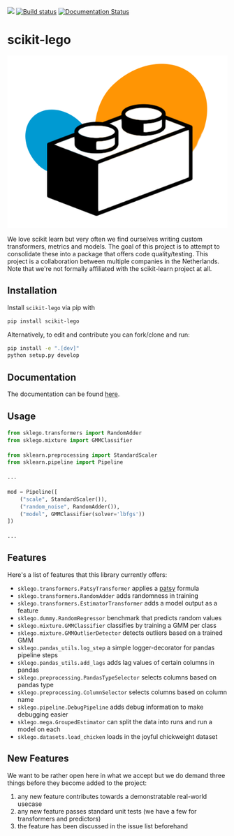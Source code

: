 ![](https://travis-ci.com/koaning/scikit-lego.svg?branch=master) [![Build status](https://ci.appveyor.com/api/projects/status/66r9jjs844v8c5qh?svg=true)](https://ci.appveyor.com/project/koaning/scikit-lego) [![Documentation Status](https://readthedocs.org/projects/scikit-lego/badge/?version=latest)](https://scikit-lego.readthedocs.io/en/latest/?badge=latest)



# scikit-lego

![](images/logo.png)

We love scikit learn but very often we find ourselves writing
custom transformers, metrics and models. The goal of this project
is to attempt to consolidate these into a package that offers 
code quality/testing. This project is a collaboration between
multiple companies in the Netherlands. Note that we're not formally 
affiliated with the scikit-learn project at all. 

## Installation 

Install `scikit-lego` via pip with 

```bash
pip install scikit-lego
```

Alternatively, to edit and contribute you can fork/clone and run: 

```bash
pip install -e ".[dev]"
python setup.py develop
```

## Documentation 

The documentation can be found [here](scikit-lego.readthedocs.io). 

## Usage 

```python
from sklego.transformers import RandomAdder
from sklego.mixture import GMMClassifier

from sklearn.preprocessing import StandardScaler
from sklearn.pipeline import Pipeline

...

mod = Pipeline([
    ("scale", StandardScaler()),
    ("random_noise", RandomAdder()),
    ("model", GMMClassifier(solver='lbfgs'))
])

...
```

## Features 

Here's a list of features that this library currently offers: 

- `sklego.transformers.PatsyTransformer` applies a [patsy](https://patsy.readthedocs.io/en/latest/formulas.html) formula
- `sklego.transformers.RandomAdder` adds randomness in training
- `sklego.transformers.EstimatorTransformer` adds a model output as a feature
- `sklego.dummy.RandomRegressor` benchmark that predicts random values
- `sklego.mixture.GMMClassifier` classifies by training a GMM per class
- `sklego.mixture.GMMOutlierDetector` detects outliers based on a trained GMM
- `sklego.pandas_utils.log_step` a simple logger-decorator for pandas pipeline steps
- `sklego.pandas_utils.add_lags` adds lag values of certain columns in pandas 
- `sklego.preprocessing.PandasTypeSelector` selects columns based on pandas type
- `sklego.preprocessing.ColumnSelector` selects columns based on column name
- `sklego.pipeline.DebugPipeline` adds debug information to make debugging easier
- `sklego.mega.GroupedEstimator` can split the data into runs and run a model on each
- `sklego.datasets.load_chicken` loads in the joyful chickweight dataset 

## New Features 

We want to be rather open here in what we accept but we do demand three 
things before they become added to the project:

1. any new feature contributes towards a demonstratable real-world usecase
2. any new feature passes standard unit tests (we have a few for transformers and predictors)
3. the feature has been discussed in the issue list beforehand 
